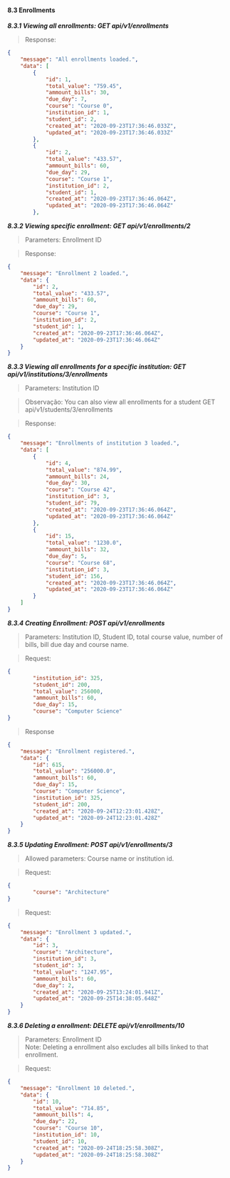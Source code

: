 #### 8.3 Enrollments

  ***8.3.1 Viewing all enrollments: GET api/v1/enrollments***

>   Response: 

```json
{
    "message": "All enrollments loaded.",
    "data": [
        {
            "id": 1,
            "total_value": "759.45",
            "ammount_bills": 30,
            "due_day": 7,
            "course": "Course 0",
            "institution_id": 1,
            "student_id": 2,
            "created_at": "2020-09-23T17:36:46.033Z",
            "updated_at": "2020-09-23T17:36:46.033Z"
        },
        {
            "id": 2,
            "total_value": "433.57",
            "ammount_bills": 60,
            "due_day": 29,
            "course": "Course 1",
            "institution_id": 2,
            "student_id": 1,
            "created_at": "2020-09-23T17:36:46.064Z",
            "updated_at": "2020-09-23T17:36:46.064Z"
        },
```

  ***8.3.2 Viewing specific enrollment: GET api/v1/enrollments/2***

>   Parameters: Enrollment ID

>   Response:

```json
{
    "message": "Enrollment 2 loaded.",
    "data": {
        "id": 2,
        "total_value": "433.57",
        "ammount_bills": 60,
        "due_day": 29,
        "course": "Course 1",
        "institution_id": 2,
        "student_id": 1,
        "created_at": "2020-09-23T17:36:46.064Z",
        "updated_at": "2020-09-23T17:36:46.064Z"
    }
}
```

  ***8.3.3 Viewing all enrollments for a specific institution: GET api/v1/institutions/3/enrollments***

>   Parameters: Institution ID

>   Observação: You can also view all enrollments for a student GET api/v1/students/3/enrollments

>   Response:

```json
{
    "message": "Enrollments of institution 3 loaded.",
    "data": [
        {
            "id": 4,
            "total_value": "874.99",
            "ammount_bills": 24,
            "due_day": 30,
            "course": "Course 42",
            "institution_id": 3,
            "student_id": 79,
            "created_at": "2020-09-23T17:36:46.064Z",
            "updated_at": "2020-09-23T17:36:46.064Z"
        },
        {
            "id": 15,
            "total_value": "1230.0",
            "ammount_bills": 32,
            "due_day": 5,
            "course": "Course 68",
            "institution_id": 3,
            "student_id": 156,
            "created_at": "2020-09-23T17:36:46.064Z",
            "updated_at": "2020-09-23T17:36:46.064Z"
        }
    ]
}
```

  ***8.3.4 Creating Enrollment: POST api/v1/enrollments***

>   Parameters: Institution ID, Student ID, total course value, number of bills,
>   bill due day and course name.

>   Request:

```json
{
        "institution_id": 325,
        "student_id": 200,
        "total_value": 256000,
        "ammount_bills": 60,
        "due_day": 15,
        "course": "Computer Science"
}
```

>   Response

```json
{
    "message": "Enrollment registered.",
    "data": {
        "id": 615,
        "total_value": "256000.0",
        "ammount_bills": 60,
        "due_day": 15,
        "course": "Computer Science",
        "institution_id": 325,
        "student_id": 200,
        "created_at": "2020-09-24T12:23:01.428Z",
        "updated_at": "2020-09-24T12:23:01.428Z"
    }
}
```

 ***8.3.5 Updating Enrollment: POST api/v1/enrollments/3***

>   Allowed parameters: Course name or institution id.

>   Request:

```json
{
        "course": "Architecture"
}
```

> Request:

```json
{
    "message": "Enrollment 3 updated.",
    "data": {
        "id": 3,
        "course": "Architecture",
        "institution_id": 3,
        "student_id": 3,
        "total_value": "1247.95",
        "ammount_bills": 60,
        "due_day": 2,
        "created_at": "2020-09-25T13:24:01.941Z",
        "updated_at": "2020-09-25T14:38:05.648Z"
    }
}
```

 ***8.3.6 Deleting a enrollment: DELETE api/v1/enrollments/10***

>   Parameters: Enrollment ID </br>
>   Note: Deleting a enrollment also excludes all bills linked to that enrollment.

>   Request:

```json
{
    "message": "Enrollment 10 deleted.",
    "data": {
        "id": 10,
        "total_value": "714.85",
        "ammount_bills": 4,
        "due_day": 22,
        "course": "Course 10",
        "institution_id": 10,
        "student_id": 10,
        "created_at": "2020-09-24T18:25:58.308Z",
        "updated_at": "2020-09-24T18:25:58.308Z"
    }
}
```
